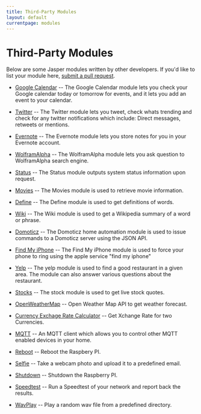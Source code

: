 ```yaml
---
title: Third-Party Modules
layout: default
currentpage: modules
---
```


Third-Party Modules
===

Below are some Jasper modules written by other developers. If you'd like to list your module here, [submit a pull request](https://github.com/jasperproject/jasperproject.github.io/blob/master/documentation/modules/index.md).

- [Google Calendar](https://github.com/marclave/Jasper-Google-Calendar) -- The Google Calendar module lets you check your Google calendar today or tomorrow
for events, and it lets you add an event to your calendar.

- [Twitter](https://github.com/marclave/Jasper-Twitter) -- The Twitter module lets you tweet, check whats trending and check for any twitter notifications which include: Direct messages, retweets or mentions.

- [Evernote](https://github.com/JasonTwente/Jasper-Evernote) -- The Evernote module lets you store notes for you in your Evernote account.

- [WolframAlpha](https://github.com/nexhero/wolframalpha_jasper) -- The WolframAlpha module lets you ask question to WolframAlpha search engine.

- [Status](https://github.com/edouardpoitras/jasper-status) -- The Status module outputs system status information upon request.

- [Movies](https://github.com/edouardpoitras/jasper-movies) -- The Movies module is used to retrieve movie information.

- [Define](https://github.com/iamjake648/jasper-dictionary) -- The Define module is used to get definitions of words. 

- [Wiki](https://github.com/iamjake648/jasper-wiki) -- The Wiki module is used to get a Wikipedia summary of a word or phrase.

- [Domoticz](https://github.com/nlooije/Jasper-Domoticz) -- The Domoticz home automation module is used to issue commands to a Domoticz server using the JSON API.

- [Find My iPhone](https://github.com/androbwebb/jasper-find-iphone-module) -- The Find My iPhone module is used to force your phone to ring using the apple service "find my iphone"

- [Yelp](https://github.com/androbwebb/jasper-yelp-module) -- The yelp module is used to find a good restaurant in a given area. The module can also answer various questions about the restaurant.

- [Stocks](https://github.com/dmbuchta/jasper-stocks.git) -- The stock module is used to get live stock quotes.

- [OpenWeatherMap](https://github.com/G10DRAS/JasperModules.git) -- Open Weather Map API to get weather forecast.

- [Currency Exchage Rate Calculator](https://github.com/G10DRAS/JasperModules.git) -- Get Xchange Rate for two Currencies.

- [MQTT](https://github.com/ArtBIT/jasper-module-mqtt) -- An MQTT client which allows you to control other MQTT enabled devices in your home.

- [Reboot](https://github.com/ArtBIT/jasper-module-reboot) -- Reboot the Raspbery PI.

- [Selfie](https://github.com/ArtBIT/jasper-module-selfie) -- Take a webcam photo and upload it to a predefined email.

- [Shutdown](https://github.com/ArtBIT/jasper-module-shutdown) -- Shutdown the Raspberry PI.

- [Speedtest](https://github.com/ArtBIT/jasper-module-speedtest) -- Run a Speedtest of your network and report back the results.

- [WavPlay](https://github.com/ArtBIT/jasper-module-wavplay) -- Play a random wav file from a predefined directory.


